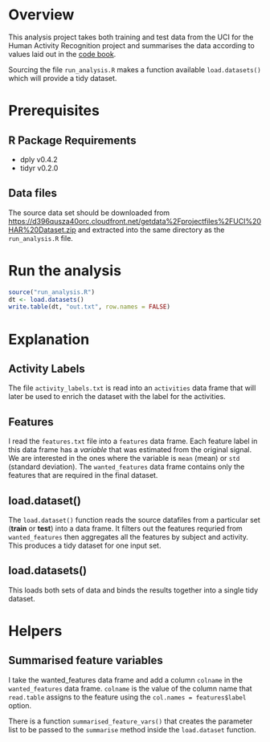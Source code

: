 # Overview

This analysis project takes both training and test data from the UCI for the Human Activity Recognition project and summarises the data
according to values laid out in the [code book](CodeBook.md).

Sourcing the file `run_analysis.R` makes a function available `load.datasets()` which will provide a tidy dataset.

# Prerequisites

## R Package Requirements
 * dply v0.4.2
 * tidyr v0.2.0

## Data files

The source data set should be downloaded from https://d396qusza40orc.cloudfront.net/getdata%2Fprojectfiles%2FUCI%20HAR%20Dataset.zip  and
extracted into the same directory as the `run_analysis.R` file.

# Run the analysis

```r
source("run_analysis.R")
dt <- load.datasets()
write.table(dt, "out.txt", row.names = FALSE)
```

# Explanation

## Activity Labels

The file `activity_labels.txt` is read into an `activities` data frame that will later be used to enrich the dataset with the label for the
activities.

## Features

I read the `features.txt` file into a `features` data frame.  Each feature label in this data frame has a *variable* that was estimated from
the original signal.  We are interested in the ones where the variable is `mean` (mean) or `std` (standard deviation).  The
`wanted_features` data frame contains only the features that are required in the final dataset.

## load.dataset()

The `load.dataset()` function reads the source datafiles from a particular set (**train** or **test**) into a data frame.  It filters out
the features requried from `wanted_features` then aggregates all the features by subject and activity.  This produces a tidy dataset for one
input set.

## load.datasets()

This loads both sets of data and binds the results together into a single tidy dataset.

# Helpers

## Summarised feature variables

I take the wanted_features data frame and add a column `colname` in the `wanted_features` data frame.  `colname` is the value of the column
name that `read.table` assigns to the feature using the `col.names = features$label` option.

There is a function `summarised_feature_vars()` that creates the parameter list to be passed to the `summarise` method inside the
`load.dataset` function.
